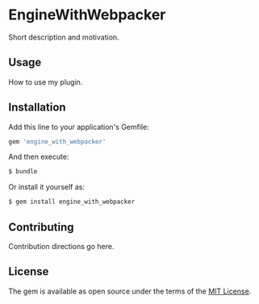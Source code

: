 # EngineWithWebpacker
Short description and motivation.

## Usage
How to use my plugin.

## Installation
Add this line to your application's Gemfile:

```ruby
gem 'engine_with_webpacker'
```

And then execute:
```bash
$ bundle
```

Or install it yourself as:
```bash
$ gem install engine_with_webpacker
```

## Contributing
Contribution directions go here.

## License
The gem is available as open source under the terms of the [MIT License](https://opensource.org/licenses/MIT).
